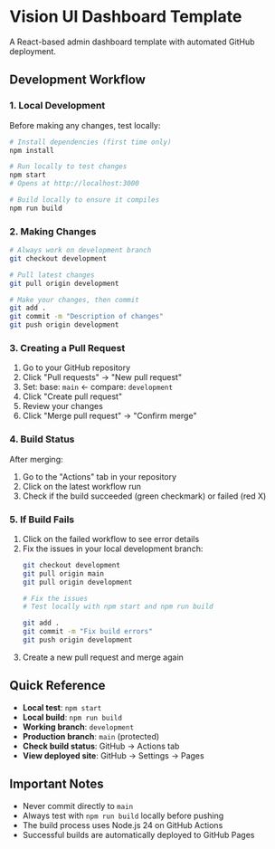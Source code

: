 # Vision UI Dashboard Template

A React-based admin dashboard template with automated GitHub deployment.

## Development Workflow

### 1. Local Development

Before making any changes, test locally:

```bash
# Install dependencies (first time only)
npm install

# Run locally to test changes
npm start
# Opens at http://localhost:3000

# Build locally to ensure it compiles
npm run build
```

### 2. Making Changes

```bash
# Always work on development branch
git checkout development

# Pull latest changes
git pull origin development

# Make your changes, then commit
git add .
git commit -m "Description of changes"
git push origin development
```

### 3. Creating a Pull Request

1. Go to your GitHub repository
2. Click "Pull requests" → "New pull request"
3. Set: base: `main` ← compare: `development`
4. Click "Create pull request"
5. Review your changes
6. Click "Merge pull request" → "Confirm merge"

### 4. Build Status

After merging:
1. Go to the "Actions" tab in your repository
2. Click on the latest workflow run
3. Check if the build succeeded (green checkmark) or failed (red X)

### 5. If Build Fails

1. Click on the failed workflow to see error details
2. Fix the issues in your local development branch:
   ```bash
   git checkout development
   git pull origin main
   git pull origin development
   
   # Fix the issues
   # Test locally with npm start and npm run build
   
   git add .
   git commit -m "Fix build errors"
   git push origin development
   ```
3. Create a new pull request and merge again

## Quick Reference

- **Local test**: `npm start`
- **Local build**: `npm run build`
- **Working branch**: `development`
- **Production branch**: `main` (protected)
- **Check build status**: GitHub → Actions tab
- **View deployed site**: GitHub → Settings → Pages

## Important Notes

- Never commit directly to `main`
- Always test with `npm run build` locally before pushing
- The build process uses Node.js 24 on GitHub Actions
- Successful builds are automatically deployed to GitHub Pages